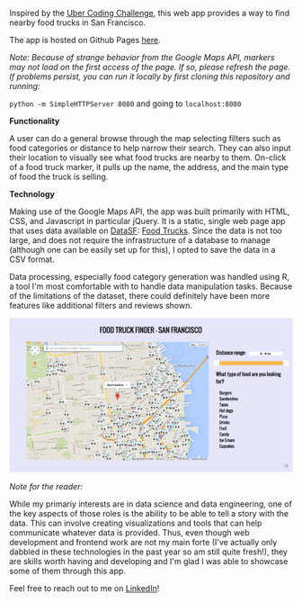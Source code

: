Inspired by the [Uber Coding Challenge](https://github.com/uber/coding-challenge-tools/blob/master/coding_challenge.md), this web app provides a way to find nearby food trucks in San Francisco. 

The app is hosted on Github Pages [here](http://alexchao56.github.io/FoodTruckFinder/).

*Note: Because of strange behavior from the Google Maps API, markers may not load on the first access of the page. If so, please refresh the page. If problems persist, you can run it locally by first cloning this repository and running:*

`python -m SimpleHTTPServer 8080` and going to `localhost:8080`

**Functionality**

A user can do a general browse through the map selecting filters such as food categories or distance to help narrow their search. They can also input their location to visually see what food trucks are nearby to them. On-click of a food truck marker, it pulls up the name, the address, and the main type of food the truck is selling. 

**Technology**

Making use of the Google Maps API, the app was built primarily with HTML, CSS, and Javascript in particular jQuery. It is a static, single web page app that uses data available on [DataSF](http://www.datasf.org/): [Food
Trucks](https://data.sfgov.org/Permitting/Mobile-Food-Facility-Permit/rqzj-sfat). Since the data is not too large, and does not require the infrastructure of a database to manage (although one can be easily set up for this), I opted to save the data in a CSV format.

Data processing, especially food category generation was handled using R, a tool I'm most comfortable with to handle data manipulation tasks. Because of the limitations of the dataset, there could definitely have been more features like additional filters and reviews shown.

![alt tag](https://raw.githubusercontent.com/alexchao56/FoodTruckFinder/master/images/screenshot.png)


*Note for the reader:*

While my primariy interests are in data science and data engineering, one of the key aspects of those roles is the ability to be able to tell a story with the data. This can involve creating visualizations and tools that can help communicate whatever data is provided. Thus, even though web development and frontend work are not my main forte (I've actually only dabbled in these technologies in the past year so am still quite fresh!), they are skills worth having and developing and I'm glad I was able to showcase some of them through this app. 

Feel free to reach out to me on [LinkedIn](www.linkedin.com/pub/alex-chao/42/600/8b4/)!
